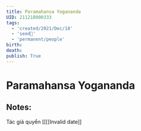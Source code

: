```yaml
---
title: Paramahansa Yogananda
UID: 211218000333
tags:
  - 'created/2021/Dec/18'
  - 'seed🥜'
  - 'permanent/people'
birth:
death:
publish: True
---
```

# Paramahansa Yogananda

## Notes:
Tác giả quyển [[[[Invalid date]]